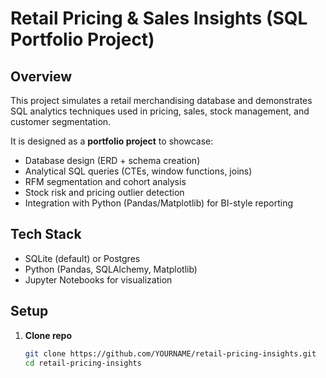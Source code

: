 # Retail Pricing & Sales Insights (SQL Portfolio Project)

## Overview
This project simulates a retail merchandising database and demonstrates SQL analytics techniques used in pricing, sales, stock management, and customer segmentation.  

It is designed as a **portfolio project** to showcase:
- Database design (ERD + schema creation)
- Analytical SQL queries (CTEs, window functions, joins)
- RFM segmentation and cohort analysis
- Stock risk and pricing outlier detection
- Integration with Python (Pandas/Matplotlib) for BI-style reporting

## Tech Stack
- SQLite (default) or Postgres
- Python (Pandas, SQLAlchemy, Matplotlib)
- Jupyter Notebooks for visualization

## Setup

1. **Clone repo**
   ```bash
   git clone https://github.com/YOURNAME/retail-pricing-insights.git
   cd retail-pricing-insights
